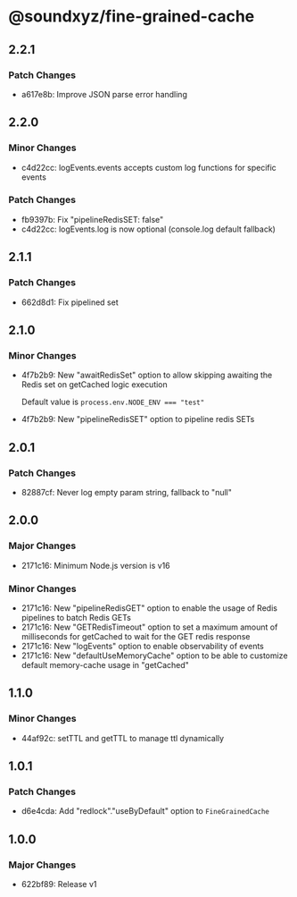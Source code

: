 # @soundxyz/fine-grained-cache

## 2.2.1

### Patch Changes

- a617e8b: Improve JSON parse error handling

## 2.2.0

### Minor Changes

- c4d22cc: logEvents.events accepts custom log functions for specific events

### Patch Changes

- fb9397b: Fix "pipelineRedisSET: false"
- c4d22cc: logEvents.log is now optional (console.log default fallback)

## 2.1.1

### Patch Changes

- 662d8d1: Fix pipelined set

## 2.1.0

### Minor Changes

- 4f7b2b9: New "awaitRedisSet" option to allow skipping awaiting the Redis set on getCached logic execution

  Default value is `process.env.NODE_ENV === "test"`

- 4f7b2b9: New "pipelineRedisSET" option to pipeline redis SETs

## 2.0.1

### Patch Changes

- 82887cf: Never log empty param string, fallback to "null"

## 2.0.0

### Major Changes

- 2171c16: Minimum Node.js version is v16

### Minor Changes

- 2171c16: New "pipelineRedisGET" option to enable the usage of Redis pipelines to batch Redis GETs
- 2171c16: New "GETRedisTimeout" option to set a maximum amount of milliseconds for getCached to wait for the GET redis response
- 2171c16: New "logEvents" option to enable observability of events
- 2171c16: New "defaultUseMemoryCache" option to be able to customize default memory-cache usage in "getCached"

## 1.1.0

### Minor Changes

- 44af92c: setTTL and getTTL to manage ttl dynamically

## 1.0.1

### Patch Changes

- d6e4cda: Add "redlock"."useByDefault" option to `FineGrainedCache`

## 1.0.0

### Major Changes

- 622bf89: Release v1
